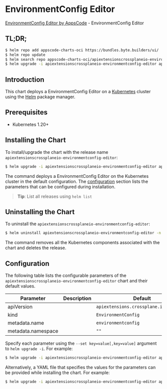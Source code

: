 # EnvironmentConfig Editor

[EnvironmentConfig Editor by AppsCode](https://appscode.com) - EnvironmentConfig Editor

## TL;DR;

```bash
$ helm repo add appscode-charts-oci https://bundles.byte.builders/ui/
$ helm repo update
$ helm search repo appscode-charts-oci/apiextensionscrossplaneio-environmentconfig-editor --version=v0.10.0
$ helm upgrade -i apiextensionscrossplaneio-environmentconfig-editor appscode-charts-oci/apiextensionscrossplaneio-environmentconfig-editor -n default --create-namespace --version=v0.10.0
```

## Introduction

This chart deploys a EnvironmentConfig Editor on a [Kubernetes](http://kubernetes.io) cluster using the [Helm](https://helm.sh) package manager.

## Prerequisites

- Kubernetes 1.20+

## Installing the Chart

To install/upgrade the chart with the release name `apiextensionscrossplaneio-environmentconfig-editor`:

```bash
$ helm upgrade -i apiextensionscrossplaneio-environmentconfig-editor appscode-charts-oci/apiextensionscrossplaneio-environmentconfig-editor -n default --create-namespace --version=v0.10.0
```

The command deploys a EnvironmentConfig Editor on the Kubernetes cluster in the default configuration. The [configuration](#configuration) section lists the parameters that can be configured during installation.

> **Tip**: List all releases using `helm list`

## Uninstalling the Chart

To uninstall the `apiextensionscrossplaneio-environmentconfig-editor`:

```bash
$ helm uninstall apiextensionscrossplaneio-environmentconfig-editor -n default
```

The command removes all the Kubernetes components associated with the chart and deletes the release.

## Configuration

The following table lists the configurable parameters of the `apiextensionscrossplaneio-environmentconfig-editor` chart and their default values.

|     Parameter      | Description |                      Default                      |
|--------------------|-------------|---------------------------------------------------|
| apiVersion         |             | <code>apiextensions.crossplane.io/v1alpha1</code> |
| kind               |             | <code>EnvironmentConfig</code>                    |
| metadata.name      |             | <code>environmentconfig</code>                    |
| metadata.namespace |             | <code>""</code>                                   |


Specify each parameter using the `--set key=value[,key=value]` argument to `helm upgrade -i`. For example:

```bash
$ helm upgrade -i apiextensionscrossplaneio-environmentconfig-editor appscode-charts-oci/apiextensionscrossplaneio-environmentconfig-editor -n default --create-namespace --version=v0.10.0 --set apiVersion=apiextensions.crossplane.io/v1alpha1
```

Alternatively, a YAML file that specifies the values for the parameters can be provided while
installing the chart. For example:

```bash
$ helm upgrade -i apiextensionscrossplaneio-environmentconfig-editor appscode-charts-oci/apiextensionscrossplaneio-environmentconfig-editor -n default --create-namespace --version=v0.10.0 --values values.yaml
```
